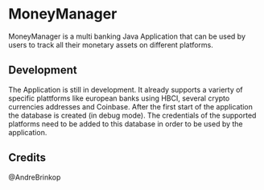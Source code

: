 # MoneyManager

MoneyManager is a multi banking Java Application that can be used by users to track all their monetary assets on different platforms.

## Development
The Application is still in development. It already supports a varierty of specific plattforms like european banks using HBCI, several crypto currencies addresses and Coinbase.
After the first start of the application the database is created (in debug mode). The credentials of the supported platforms need to be added to this database in order to be used by the application.
  
## Credits
@AndreBrinkop
